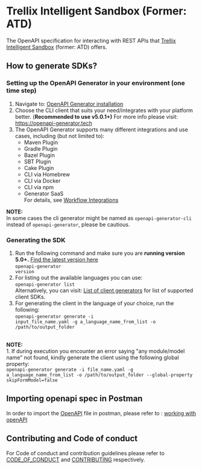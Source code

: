 # Trellix Intelligent Sandbox (Former: ATD)
The OpenAPI specification for interacting with REST APIs that [Trellix Intelligent Sandbox](https://docs.trellix.com/en/bundle?labelkey=prod-advanced-threat-defense) (former: ATD) offers. <br/>
## How to generate SDKs?

### Setting up the OpenAPI Generator in your environment (one time step)
1. Navigate to: [OpenAPI Generator installation](https://openapi-generator.tech/docs/installation/)
2. Choose the CLI client that suits your need/integrates with your platform better. (**Recommended to use v5.0.1+)**  For more info please visit: https://openapi-generator.tech <br/>
3. The OpenAPI Generator supports many different integrations and use cases, including (but not limited to):
    - Maven Plugin
    - Gradle Plugin
    - Bazel Plugin
    - SBT Plugin
    - Cake Plugin
    - CLI via Homebrew
    - CLI via Docker
    - CLI via npm
    - Generator SaaS<br>
  For details, see [Workflow Integrations](https://openapi-generator.tech/docs/integrations/)

**NOTE:** 
<br/>
In some cases the cli generator might be named as <code>openapi-generator-cli</code> instead of <code>openapi-generator</code>, please be cautious.

### Generating the SDK 
1. Run the following command and make sure you are **running version 5.0+.** [Find the latest version here](https://github.com/OpenAPITools/openapi-generator/releases) <br>
    <code>openapi-generator version</code>
2. For listing out the available languages you can use:<br/>
  <code>openapi-generator list</code><br>
  Alternatively, you can visit: [List of client generators](https://openapi-generator.tech/docs/generators/#client-generators) for list of supported client SDKs.
3. For generating the client in the language of your choice, run the following: <br/>
 <code>openapi-generator generate -i input_file_name.yaml -g a_language_name_from_list -o /path/to/output_folder</code> <br/>
 <br/>
<b>NOTE:</b>
<br/>
 1. If during execution you encounter an error saying "any module/model name" not found, kindly generate the client using the following global property:<br/>
 <code>openapi-generator generate -i file_name.yaml -g a_language_name_from_list -o /path/to/output_folder --global-property skipFormModel=false</code><br/>

## Importing openapi spec in Postman
In order to import the [OpenAPI](openapi.yaml) file in postman, please refer to : [working with openAPI](https://learning.postman.com/docs/integrations/available-integrations/working-with-openAPI/)

## Contributing and Code of conduct
 For Code of conduct and contribution guidelines please refer to [CODE_OF_CONDUCT](CODE_OF_CONDUCT.md) and [CONTRIBUTING](CONTRIBUTING.md) respectively.
 

